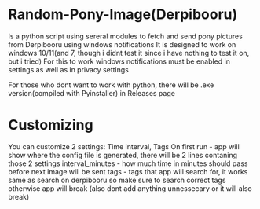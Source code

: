 # Random-Pony-Image(Derpibooru)
Is a python script using sereral modules to fetch and send pony pictures from Derpibooru using windows notifications
It is designed to work on windows 10/11(and 7, though i didnt test it since i have nothing to test it on, but i tried)
For this to work windows notifications must be enabled in settings as well as in privacy settings

For those who dont want to work with python, there will be .exe version(compiled with Pyinstaller) in Releases page

# Customizing
You can customize 2 settings: Time interval, Tags
On first run - app will show where the config file is generated, there will be 2 lines contaning those 2 settings
interval_minutes - how much time in minutes should pass before next image will be sent
tags - tags that app will search for, it works same as search on derpibooru so make sure to search correct tags otherwise app will break
(also dont add anything unnessecary or it will also break)
